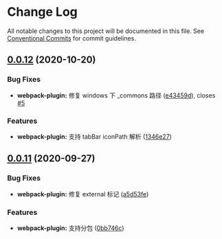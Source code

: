 # Change Log

All notable changes to this project will be documented in this file.
See [Conventional Commits](https://conventionalcommits.org) for commit guidelines.

## [0.0.12](https://git.code.oa.com/wxweb/mpflow/compare/@mpflow/webpack-plugin@0.0.11...@mpflow/webpack-plugin@0.0.12) (2020-10-20)

### Bug Fixes

- **webpack-plugin:** 修复 windows 下 \_commons 路径 ([e43459d](https://git.code.oa.com/wxweb/mpflow/commits/e43459dd0fbc21170f481cdff229a87fc48fb09a)), closes [#5](https://git.code.oa.com/wxweb/mpflow/issues/5)

### Features

- **webpack-plugin:** 支持 tabBar iconPath 解析 ([1346e27](https://git.code.oa.com/wxweb/mpflow/commits/1346e27daeb4d211ef5b7ea1843549c9c1429cd7))

## [0.0.11](https://git.code.oa.com/wxweb/mpflow/compare/@mpflow/webpack-plugin@0.0.10...@mpflow/webpack-plugin@0.0.11) (2020-09-27)

### Bug Fixes

- **webpack-plugin:** 修复 external 标记 ([a5d53fe](https://git.code.oa.com/wxweb/mpflow/commits/a5d53fe0c281ab770396ffd0c501586f740e1207))

### Features

- **webpack-plugin:** 支持分包 ([0bb746c](https://git.code.oa.com/wxweb/mpflow/commits/0bb746c196e89f6d6b1faeca2360fd39dde315ce))
